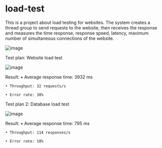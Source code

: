 # load-test
 This is a project about load testing for websites. The system creates a thread group to send requests to the website, then receives the response and measures the time response, response speed, latency,   maximum number of simultaneous connections of the website.


 ![image](https://github.com/Nguyenchiemgiang01/load-test/assets/93234345/15c072b4-9fa2-4b60-9bcd-9cb7e8c58153)


Test plan: Website load test

![image](https://github.com/Nguyenchiemgiang01/load-test/assets/93234345/de7ffd6a-fc8c-44f3-9e44-1850472d329f)

  Result:
    • Average response time: 3932 ms
    
    • Throughput: 32 requests/s
    
    • Error rate: 30%
    
Test plan 2: Database load test

![image](https://github.com/Nguyenchiemgiang01/load-test/assets/93234345/3c173de1-e5f8-4634-9b87-23e44e6dcbc7)

  Result:
    • Average response time: 795 ms
    
    • Throughput: 114 responses/s
    
    • Error rate: 10%

